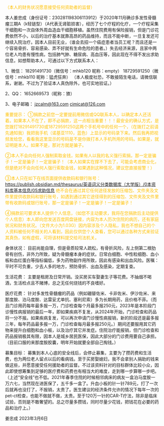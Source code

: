 <font color="#ffc000">（本人的财务状况愿意接受任何资助者的监督）</font>

本人姜忠成（身份证号：230281198306113912）于2020年11月确诊多发性骨髓瘤三期A（k轻链型）（A代表无肾脏损害），经历了七个疗程的化疗，一个疗程采集干细胞和一次自体外周血造血干细胞移植。虽然住院费用有保险报销，但是门诊花费依然不小，以后的治疗基本就靠高昂的药品维持，而且不能中断，一旦复发还可继续入院治疗。因本人目前无业，（谁会去招一个癌症患者当员工呢？而且还是一个容易骨折、容易感染、弄不好就有生命危险的患者。）失去经济来源，且家中两位老人均患有慢性病，包括肺气肿、糖尿病、高血压等，因此现在不得不发出求助信息，如想帮助本人，可通过以下方式联系本人：

1、微信：
18291491730（微信号：mhkb120 昵称：empty） 
18729591250（微信号：mhkb110 昵称：猛虎狂奔）
（本人极度社恐，不敢接陌生电话，请微信联系，谢谢。不过为了验证本人真伪除外，也可实地验证。）

2、QQ：
1652669573（昵称：猹）

3、电子邮箱：
jzcalm@163.com
cimicat@126.com

<font color="#ffc000">重要提示：</font>
<font color="#ffc000">①捐款之前您一定要提前用微信或QQ联系本人，以确定本人还活着。如果本人不在了，即不必捐款，这一点相当重要！！！最安全的确认方式，是您拨打18291491730或18729591250这两个手机号中的任何一个，（在拨打之前请先通知我）我把我手机（诺基亚1110，蓝色）上显示的号码录下来。然后我再把视频发给您，看看我这里显示的号码是不是你拨打本人手机所用的号码。如果是，就证明是本人。如果不是，那对方就是骗子。</font>

<font color="#ffc000">②本人不会向任何人强制索取金钱，如果有人以我的名义强行索捐，那一定是骗子！一定是骗子！一定是骗子！（本人如果实在撑不下去了，可能会考虑商业化，但是绝对不会向任何人强行索取金钱，如果遇到这种情况，建议您直接报警！）</font>

<font color="#ffc000">③本人只在如下在线页面提供收款码和银行账号：https://publish.obsidian.md/thesaurus/英语词义分类数据库（大学版）/0本资料库基本信息/05求助信息
绝不会在通过其它任何途径发放的压缩包、文件夹及文件里提供收款码和银行账号，如遇到通过其它途径得到的压缩包、文件夹及文件里带有收款码或银行账号，那一定是骗子！一定是骗子！一定是骗子！</font>

<font color="#ffc000">④捐款前可要求本人提供个人信息，（如您不主动要求，我将在您捐款后主动提供个人信息）本人即向您发送百度网盘链接，内容为本人历次住院的病历，还有家庭状况和财务状况。（文件大小为1.03G）因内容涉及个人隐私，我也不想自己的个人资料被任何不相关的人看到，因此仅供您个人查看，您可以通过各种方式来验证其真伪，如有虚假，可将该材料提交给司法机关。</font>

身体状况：
目前尚能自理，但是骨质较常人疏松，有骨折风险，左上侧第二根肋骨有创伤，非外力所致，疑为骨髓瘤本身的症状。日常白细胞、中性粒细胞、血小板和血红蛋白等指标偏低，多为药物副作用所致，因此有感染和出血风险。医嘱：平时不可负重，少去人多的地方，预防骨折、出血及感染，定期复查。

生活花费：
主要是租房及日常开销。没买房买车娶妻生子等花费。不抽烟不喝酒，生活检点且不赌博，总之无任何烧钱的不良嗜好。

医疗花费：
针对多发性骨髓瘤的药品（例如硼替佐米、卡非佐米、伊沙佐米、来那度胺、泊马度胺、达雷妥尤单抗、塞利尼索）多为长期用药，且价格不菲。（而且门诊用药每年最多报一万，门诊检查每个月最多报250元，2023年是本阶段门诊慢性病报销的最后一年，即如果疾病不复发，从2024年开始，门诊检查和药品将一分不报。如果疾病复发，可以再次申请门诊慢性病报销，新的阶段还是最多报三年，每年药品最多报一万，门诊检查每月最多报250元。）期间还要服用其它药物来提升白细胞和血小板，以及治疗其它并发症。住院治疗能报销，但门诊检查和药品报销极其有限，因本人是城乡居民医保，因此大部分的门诊费用要自己承担。（目前口服的来那度胺胶囊，明年开始就要全部自己掏钱。）

募集目标：
募集到本人心底的安全线后，会停止募集，主要为了攒药费和生活费，也为两位老人留点以后的看病钱。至于买房娶媳妇，我不会拿别人捐助的钱来做这些，并愿意接受任何援助者的监督。不过该资料针对的目标群体比较小众，因此即使想筹集到足够的医疗费和药费也有相当大的难度，走到哪一步算哪一步吧。（上述“安全线”也不低。2021年春季住院的时候相邻病床的病友一盒泊马度胺一万六七，当然现在进医保了，五千多一盒了。升血小板的针一针789元，打了一次后就再也没打了，不报销，太贵了。医生建议的经济条件允许的情况下每年一次的pet-ct检查，也能不做就不做，太贵。至于120万一针的CAR-T疗法，除非是临床试验，否则是不敢奢望的。总之尽量多攒钱，同时尽量少花钱，把钱花在必要的药品和治疗上。）

姜忠成
2023年3月6日

